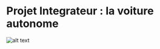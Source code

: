 # Projet Integrateur : la voiture autonome
![alt text](https://cdn.discordapp.com/attachments/589812372240203777/589897131091951656/unknown.png)
